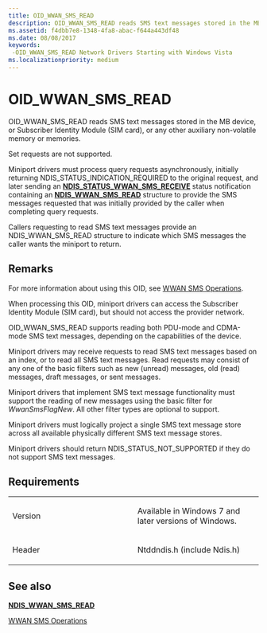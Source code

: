 ```yaml
---
title: OID_WWAN_SMS_READ
description: OID_WWAN_SMS_READ reads SMS text messages stored in the MB device, or Subscriber Identity Module (SIM card), or any other auxiliary non-volatile memory or memories.
ms.assetid: f4dbb7e8-1348-4fa8-abac-f644a443df48
ms.date: 08/08/2017
keywords: 
 -OID_WWAN_SMS_READ Network Drivers Starting with Windows Vista
ms.localizationpriority: medium
---
```


# OID\_WWAN\_SMS\_READ


OID\_WWAN\_SMS\_READ reads SMS text messages stored in the MB device, or Subscriber Identity Module (SIM card), or any other auxiliary non-volatile memory or memories.

Set requests are not supported.

Miniport drivers must process query requests asynchronously, initially returning NDIS\_STATUS\_INDICATION\_REQUIRED to the original request, and later sending an [**NDIS\_STATUS\_WWAN\_SMS\_RECEIVE**](ndis-status-wwan-sms-receive.md) status notification containing an [**NDIS\_WWAN\_SMS\_READ**](https://docs.microsoft.com/windows-hardware/drivers/ddi/ndiswwan/ns-ndiswwan-_ndis_wwan_sms_read) structure to provide the SMS messages requested that was initially provided by the caller when completing query requests.

Callers requesting to read SMS text messages provide an NDIS\_WWAN\_SMS\_READ structure to indicate which SMS messages the caller wants the miniport to return.

Remarks
-------

For more information about using this OID, see [WWAN SMS Operations](https://docs.microsoft.com/windows-hardware/drivers/network/mb-sms-operations).

When processing this OID, miniport drivers can access the Subscriber Identity Module (SIM card), but should not access the provider network.

OID\_WWAN\_SMS\_READ supports reading both PDU-mode and CDMA-mode SMS text messages, depending on the capabilities of the device.

Miniport drivers may receive requests to read SMS text messages based on an index, or to read all SMS text messages. Read requests may consist of any one of the basic filters such as new (unread) messages, old (read) messages, draft messages, or sent messages.

Miniport drivers that implement SMS text message functionality must support the reading of new messages using the basic filter for *WwanSmsFlagNew*. All other filter types are optional to support.

Miniport drivers must logically project a single SMS text message store across all available physically different SMS text message stores.

Miniport drivers should return NDIS\_STATUS\_NOT\_SUPPORTED if they do not support SMS text messages.

Requirements
------------

<table>
<colgroup>
<col width="50%" />
<col width="50%" />
</colgroup>
<tbody>
<tr class="odd">
<td><p>Version</p></td>
<td><p>Available in Windows 7 and later versions of Windows.</p></td>
</tr>
<tr class="even">
<td><p>Header</p></td>
<td>Ntddndis.h (include Ndis.h)</td>
</tr>
</tbody>
</table>

## See also


[**NDIS\_WWAN\_SMS\_READ**](https://docs.microsoft.com/windows-hardware/drivers/ddi/ndiswwan/ns-ndiswwan-_ndis_wwan_sms_read)

[WWAN SMS Operations](https://docs.microsoft.com/windows-hardware/drivers/network/mb-sms-operations)

 

 




